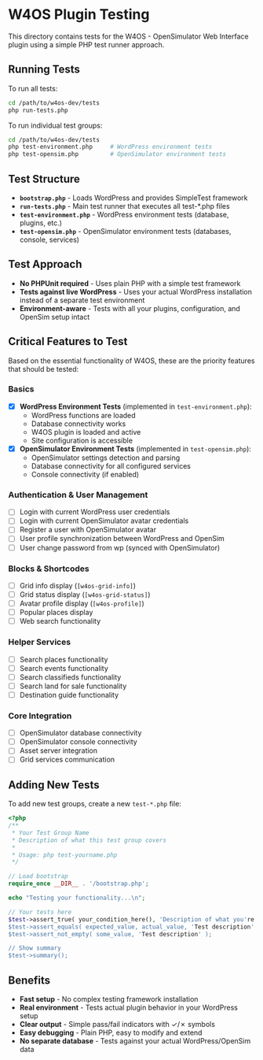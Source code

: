 # W4OS Plugin Testing

This directory contains tests for the W4OS - OpenSimulator Web Interface plugin using a simple PHP test runner approach.

## Running Tests

To run all tests:

```bash
cd /path/to/w4os-dev/tests
php run-tests.php
```

To run individual test groups:

```bash
cd /path/to/w4os-dev/tests
php test-environment.php     # WordPress environment tests
php test-opensim.php         # OpenSimulator environment tests
```

## Test Structure

- **`bootstrap.php`** - Loads WordPress and provides SimpleTest framework
- **`run-tests.php`** - Main test runner that executes all test-*.php files
- **`test-environment.php`** - WordPress environment tests (database, plugins, etc.)
- **`test-opensim.php`** - OpenSimulator environment tests (databases, console, services)

## Test Approach

- **No PHPUnit required** - Uses plain PHP with a simple test framework
- **Tests against live WordPress** - Uses your actual WordPress installation instead of a separate test environment
- **Environment-aware** - Tests with all your plugins, configuration, and OpenSim setup intact

## Critical Features to Test

Based on the essential functionality of W4OS, these are the priority features that should be tested:

### Basics
- [x] **WordPress Environment Tests** (implemented in `test-environment.php`):
    - WordPress functions are loaded
    - Database connectivity works
    - W4OS plugin is loaded and active
    - Site configuration is accessible
- [x] **OpenSimulator Environment Tests** (implemented in `test-opensim.php`):
    - OpenSimulator settings detection and parsing
    - Database connectivity for all configured services
    - Console connectivity (if enabled)

### Authentication & User Management
- [ ] Login with current WordPress user credentials
- [ ] Login with current OpenSimulator avatar credentials  
- [ ] Register a user with OpenSimulator avatar
- [ ] User profile synchronization between WordPress and OpenSim
- [ ] User change password from wp (synced with OpenSimulator)

### Blocks & Shortcodes
- [ ] Grid info display (`[w4os-grid-info]`)
- [ ] Grid status display (`[w4os-grid-status]`) 
- [ ] Avatar profile display (`[w4os-profile]`)
- [ ] Popular places display
- [ ] Web search functionality

### Helper Services
- [ ] Search places functionality
- [ ] Search events functionality  
- [ ] Search classifieds functionality
- [ ] Search land for sale functionality
- [ ] Destination guide functionality

### Core Integration
- [ ] OpenSimulator database connectivity
- [ ] OpenSimulator console connectivity
- [ ] Asset server integration
- [ ] Grid services communication

## Adding New Tests

To add new test groups, create a new `test-*.php` file:

```php
<?php
/**
 * Your Test Group Name
 * Description of what this test group covers
 * 
 * Usage: php test-yourname.php
 */

// Load bootstrap
require_once __DIR__ . '/bootstrap.php';

echo "Testing your functionality...\n";

// Your tests here
$test->assert_true( your_condition_here(), 'Description of what you're testing' );
$test->assert_equals( expected_value, actual_value, 'Test description' );
$test->assert_not_empty( some_value, 'Test description' );

// Show summary
$test->summary();
```

## Benefits

- **Fast setup** - No complex testing framework installation
- **Real environment** - Tests actual plugin behavior in your WordPress setup
- **Clear output** - Simple pass/fail indicators with ✓/✗ symbols
- **Easy debugging** - Plain PHP, easy to modify and extend
- **No separate database** - Tests against your actual WordPress/OpenSim data
